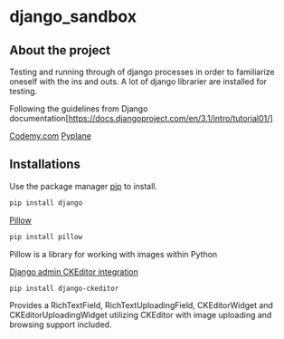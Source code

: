 # django_sandbox

## About the project
Testing and running through of django processes in order to familiarize oneself with the ins and outs.
A lot of django librarier are installed for testing.

Following the guidelines from
Django documentation[https://docs.djangoproject.com/en/3.1/intro/tutorial01/]

[Codemy.com](https://www.youtube.com/watch?v=B40bteAMM_M&list=PLCC34OHNcOtr025c1kHSPrnP18YPB-NFi&ab_channel=Codemy.com)
[Pyplane](https://www.youtube.com/watch?v=t3BdM6JlAmY&ab_channel=Pyplane)

## Installations
Use the package manager [pip](https://pip.pypa.io/en/stable/) to install.
```bash
pip install django
```

[Pillow](https://pillow.readthedocs.io/en/stable/installation.html)
```bash
pip install pillow
```
Pillow is a library for working with images within Python

[Django admin CKEditor integration](https://pypi.org/project/django-ckeditor/)
```bash
pip install django-ckeditor
```
Provides a RichTextField, RichTextUploadingField, CKEditorWidget and CKEditorUploadingWidget utilizing CKEditor with image uploading and browsing support included.
